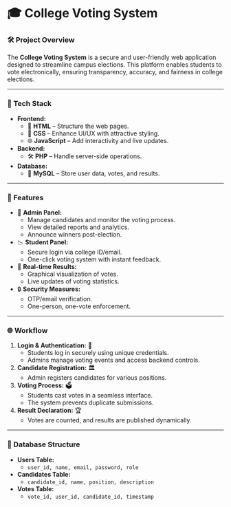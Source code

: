 # 🎓 College Voting System

### 🛠️ Project Overview
The **College Voting System** is a secure and user-friendly web application designed to streamline campus elections. This platform enables students to vote electronically, ensuring transparency, accuracy, and fairness in college elections.

---

### 🔄 Tech Stack
- **Frontend:**  
  - 🔢 **HTML** – Structure the web pages.  
  - 🌟 **CSS** – Enhance UI/UX with attractive styling.  
  - 🌐 **JavaScript** – Add interactivity and live updates.  
- **Backend:**  
  - 🛠️ **PHP** – Handle server-side operations.  
- **Database:**  
  - 🏢 **MySQL** – Store user data, votes, and results.

---

### 📝 Features
- 👥 **Admin Panel:**
  - Manage candidates and monitor the voting process.
  - View detailed reports and analytics.
  - Announce winners post-election.
- 📉 **Student Panel:**
  - Secure login via college ID/email.
  - One-click voting system with instant feedback.
- 🌟 **Real-time Results:**
  - Graphical visualization of votes.
  - Live updates of voting statistics.
- 🔒 **Security Measures:**
  - OTP/email verification.
  - One-person, one-vote enforcement.

---

### 🌐 Workflow
1. **Login & Authentication:** 🔐  
   - Students log in securely using unique credentials.  
   - Admins manage voting events and access backend controls.  
2. **Candidate Registration:** 🏛  
   - Admin registers candidates for various positions.  
3. **Voting Process:** 🗳️  
   - Students cast votes in a seamless interface.  
   - The system prevents duplicate submissions.  
4. **Result Declaration:** 🏆  
   - Votes are counted, and results are published dynamically.

---

### 📃 Database Structure
- **Users Table:**  
  - `user_id, name, email, password, role`  
- **Candidates Table:**  
  - `candidate_id, name, position, description`  
- **Votes Table:**  
  - `vote_id, user_id, candidate_id, timestamp`  
